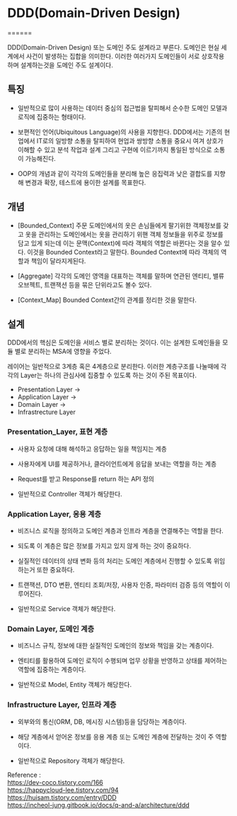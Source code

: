 # DDD(Domain-Driven Design)
======

DDD(Domain-Driven Design) 또는 도메인 주도 설계라고 부른다.
도메인은 현실 세계에서 사건이 발생하는 집합을 의미한다.
이러한 여러가지 도메인들이 서로 상호작용 하며 설계하는것을
도메인 주도 설계이다.


## 특징

- 일반적으로 많이 사용하는 데이터 중심의 접근법을 탈피해서
  순수한 도메인 모델과 로직에 집중하는 형태이다.

- 보편적인 언어(Ubiquitous Language)의 사용을 지향한다.
  DDD에서는 기존의 현업에서 IT로의 일방향 소통을 탈피하여
  현업과 쌍방향 소통을 중요시 여겨 상호가 이해할 수 있고
  분석 작업과 설계 그리고 구현에 이르기까지 통일된 방식으로
  소통이 가능해진다.

- OOP의 개념과 같이 각각의 도메인들을 분리해 높은 응집력과
  낮은 결합도를 지향해 변경과 확장, 테스트에 용이한 설계를
  목표한다.


## 개념

- [Bounded_Context]
  주문 도메인에서의 옷은 손님들에게 팔기위한 객체정보를 갖고
  옷을 관리하는 도메인에서는 옷을 관리하기 위핸 객체 정보들을
  위주로 정보를 담고 있게 되는데 이는 문맥(Context)에 따라
  객체의 역할은 바뀐다는 것을 알수 있다. 이것을 Bounded 
  Context라고 말한다. Bounded Context에 따라 객체의 역할과
  책임이 달라지게된다.

- [Aggregate]
  각각의 도메인 영역을 대표하는 객체를 말하며
  연관된 엔티티, 밸류 오브젝트, 트랜잭션 등을 묶은 단위라고도
  볼수 있다.

- [Context_Map]
  Bounded Context간의 관계를 정리한 것을 말한다.


## 설계

DDD에서의 핵심은 도메인을 서비스 별로 분리하는 것이다.
이는 설계한 도메인들을 모듈 별로 분리하는 MSA에 영향을 주었다.

레이어는 일반적으로 3계층 혹은 4계층으로 분리한다.
이러한 계층구조를 나눌때에 각각의 Layer는 하나의 관심사에
집중할 수 있도록 하는 것이 주된 목표이다.

- Presentation Layer ->
- Application Layer ->
- Domain Layer ->
- Infrastrecture Layer


### Presentation_Layer, 표현 계층

- 사용자 요청에 대해 해석하고 응답하는 일을 책임지는 계층

- 사용자에게 UI를 제공하거나, 클라이언트에게 응답을 보내는
  역할을 하는 계층

- Request를 받고 Response를 return 하는 API 정의

- 일반적으로 Controller 객체가 해당한다.


### Application Layer, 응용 계층

- 비즈니스 로직을 정의하고 도메인 계층과 인프라 계층을
  연결해주는 역할을 한다.

- 되도록 이 계층은 많은 정보를 가지고 있지 않게 하는 것이
  중요하다.

- 실질적인 데이터의 상태 변화 등의 처리는 도메인 계층에서
  진행할 수 있도록 위임하는거 또한 중요하다.

- 트랜잭션, DTO 변환, 엔티티 조회/저장, 사용자 인증,
  파라미터 검증 등의 역할이 이루어진다.

- 일반적으로 Service 객체가 해당한다.


### Domain Layer, 도메인 계층

- 비즈니스 규칙, 정보에 대한 실질적인 도메인의 정보와
  책임을 갖는 계층이다.

- 엔티티를 활용하여 도메인 로직이 수행되며 업무 상황을
  반영하고 상태를 제어하는 역할에 집중하는 계층이다.

- 일반적으로 Model, Entity 객체가 해당한다.


### Infrastructure Layer, 인프라 계층

- 외부와의 통신(ORM, DB, 메시징 시스템)등을 담당하는 계층이다.

- 해당 계층에서 얻어온 정보를 응용 계층 또는 도메인 계층에
  전달하는 것이 주 역할이다.

- 일반적으로 Repository 객체가 해당한다.


Reference :  
https://dev-coco.tistory.com/166  
https://happycloud-lee.tistory.com/94  
https://huisam.tistory.com/entry/DDD  
https://incheol-jung.gitbook.io/docs/q-and-a/architecture/ddd